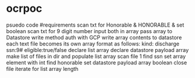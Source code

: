 # ocrpoc
psuedo code
#requirements
scan txt for Honorable & HONORABLE & set boolean
scan txt for 9 digit number
input both in array
pass array to Datastore write method
auth with GCP
write array contents to datastore
each text file becomes its own array
    format as follows:
        kind: discharge
        ssn:9#
        eligible:true/false
declare list array
declare datastore payload array
make list of files in dir and populate list array
scan file 1 
    find ssn
    set array element with int
    find honorable
    set datastore payload array boolean
close file
iterate for list array length

